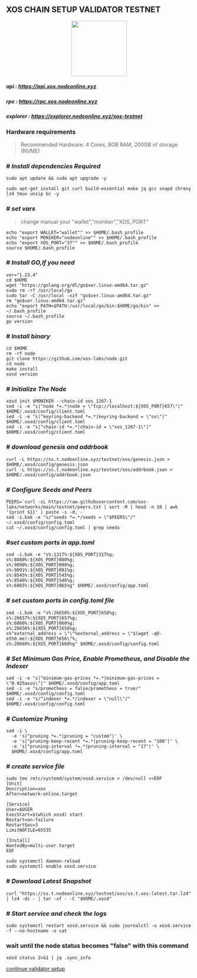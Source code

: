 ## **XOS CHAIN SETUP VALIDATOR TESTNET**

<p align= "center">
<img src="https://avatars.githubusercontent.com/u/189432645?s=200&v=4" "width="250" height="150" /><b\>

##### api      : https://api.xos.nodeonline.xyz
##### rpc      : https://rpc.xos.nodeonline.xyz
##### explorer : https://explorer.nodeonline.xyz/xos-testnet




### Hardware requirements
> Recommended Hardware: 4 Cores, 8GB RAM, 200GB of storage (NVME)




### # _Install dependencies Required_
```
sudo apt update && sudo apt upgrade -y
```
```
sudo apt-get install git curl build-essential make jq gcc snapd chrony lz4 tmux unzip bc -y
```


### # _set vars_
> change manual your "wallet","moniker","XOS_PORT" 
```
echo "export WALLET="wallet"" >> $HOME/.bash_profile
echo "export MONIKER="nodeonline"" >> $HOME/.bash_profile
echo "export XOS_PORT="37"" >> $HOME/.bash_profile
source $HOME/.bash_profile
```


### # _Install GO,If you need_ 
```
ver="1.23.4"
cd $HOME
wget "https://golang.org/dl/go$ver.linux-amd64.tar.gz"
sudo rm -rf /usr/local/go
sudo tar -C /usr/local -xzf "go$ver.linux-amd64.tar.gz"
rm "go$ver.linux-amd64.tar.gz"
echo "export PATH=$PATH:/usr/local/go/bin:$HOME/go/bin" >> ~/.bash_profile
source ~/.bash_profile
go version
```

### # _Install binary_ 
```
cd $HOME
rm -rf node
git clone https://github.com/xos-labs/node.git
cd node
make install
xosd version
```

### # _Initialize The Node_ 
```
xosd init $MONIKER --chain-id xos_1267-1
sed -i -e "s|^node *=.*|node = \"tcp://localhost:${XOS_PORT}657\"|" $HOME/.xosd/config/client.toml
sed -i -e "s|^keyring-backend *=.*|keyring-backend = \"os\"|" $HOME/.xosd/config/client.toml
sed -i -e "s|^chain-id *=.*|chain-id = \"xos_1267-1\"|" $HOME/.xosd/config/client.toml
```

### # _download genesis and addrbook_
```
curl -L https://ss.t.nodeonline.xyz/testnet/xos/genesis.json > $HOME/.xosd/config/genesis.json
curl -L https://ss.t.nodeonline.xyz/testnet/xos/addrbook.json > $HOME/.xosd/config/addrbook.json
```

### # _Configure Seeds and Peers_
```
PEERS=`curl -sL https://raw.githubusercontent.com/xos-labs/networks/main/testnet/peers.txt | sort -R | head -n 10 | awk '{print $1}' | paste -s -d, -`
sed -i.bak -e "s/^seeds *=.*/seeds = \"$PEERS\"/" ~/.xosd/config/config.toml
cat ~/.xosd/config/config.toml | grep seeds
```

### #_set custom ports in app.toml_
```
sed -i.bak -e "s%:1317%:${XOS_PORT}317%g;
s%:8080%:${XOS_PORT}080%g;
s%:9090%:${XOS_PORT}090%g;
s%:9091%:${XOS_PORT}091%g;
s%:8545%:${XOS_PORT}545%g;
s%:8546%:${XOS_PORT}546%g;
s%:6065%:${XOS_PORT}065%g" $HOME/.xosd/config/app.toml
```

### # _set custom ports in config.toml file_
```
sed -i.bak -e "s%:26658%:${XOS_PORT}658%g;
s%:26657%:${XOS_PORT}657%g;
s%:6060%:${XOS_PORT}060%g;
s%:26656%:${XOS_PORT}656%g;
s%^external_address = \"\"%external_address = \"$(wget -qO- eth0.me):${XOS_PORT}656\"%;
s%:26660%:${XOS_PORT}660%g" $HOME/.xosd/config/config.toml
```

### # _Set Minimum Gas Price, Enable Prometheus, and Disable the Indexer_ 
```
sed -i -e "s|^minimum-gas-prices *=.*|minimum-gas-prices = \"0.025axos\"|" $HOME/.xosd/config/app.toml
sed -i -e "s/prometheus = false/prometheus = true/" $HOME/.xosd/config/config.toml
sed -i -e "s/^indexer *=.*/indexer = \"null\"/" $HOME/.xosd/config/config.toml
```

### # _Customize Pruning_ 
```
sed -i \
  -e 's|^pruning *=.*|pruning = "custom"|' \
  -e 's|^pruning-keep-recent *=.*|pruning-keep-recent = "100"|' \
  -e 's|^pruning-interval *=.*|pruning-interval = "17"|' \
  $HOME/.xosd/config/app.toml
```

### # _create service file_ 
```
sudo tee /etc/systemd/system/xosd.service > /dev/null <<EOF
[Unit]
Description=xos
After=network-online.target

[Service]
User=$USER
ExecStart=$(which xosd) start
Restart=on-failure
RestartSec=3
LimitNOFILE=65535

[Install]
WantedBy=multi-user.target
EOF

sudo systemctl daemon-reload
sudo systemctl enable xosd.service
```


### # _Download Latest Snapshot_
```
curl "https://ss.t.nodeonline.xyz/testnet/xos/ss.t.xos-latest.tar.lz4" | lz4 -dc - | tar -xf - -C "$HOME/.xosd"
```



### # _Start service and check the logs_ 
```
sudo systemctl restart xosd.service && sudo journalctl -u xosd.service -f --no-hostname -o cat
```

### wait until the node status becomes "false" with this command
```
xosd status 2>&1 | jq .sync_info
```

[continue validator setup](https://github.com/nodeonline/testnet-node-runner/blob/main/xos/cli%20cheatsheet.md)
